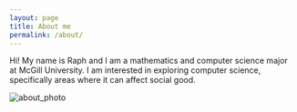 ```yaml
---
layout: page
title: About me
permalink: /about/
---
```

Hi! My name is Raph and I am a mathematics and computer science major at McGill University.
I am interested in exploring computer science, specifically areas where it can affect social good.

![about_photo](https://github.com/raphaelletseng/raphaelletseng.github.io/blob/master/assets/img/raph_about.PNG)
